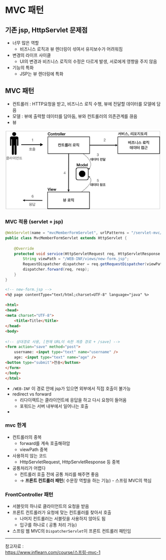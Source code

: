 # MVC 패턴

## 기존 jsp, HttpServlet 문제점

- 너무 많은 역할
    - 비즈니스 로직과 뷰 렌더링이 섞여서 유지보수가 어려워짐
- 변경의 라이프 사이클
    - UI의 변경과 비즈니스 로직의 수정은 다르게 발생, 서로에게 영향을 주지 않음
- 기능의 특화
    - JSP는 뷰 렌더링에 특화

## MVC 패턴

- 컨트롤러 : HTTP요청을 받고, 비즈니스 로직 수행, 뷰에 전달할 데이터를 모델에 담음
- 모델 : 뷰에 출력할 데이터를 담아둠, 뷰와 컨트롤러의 의존관계를 끊음
- 뷰

 

![Untitled](https://raw.githubusercontent.com/dyparkkk/TIL/main/spring/img/mvc00.png)

### MVC 적용 (servlet + jsp)

```java
@WebServlet(name = "mvcMemberFormServlet", urlPatterns = "/servlet-mvc/members/new-form")
public class MvcMemberFormServlet extends HttpServlet {

    @Override
    protected void service(HttpServletRequest req, HttpServletResponse resp) throws ServletException, IOException {
        String viewPath = "/WEB-INF/views/new-form.jsp";
        RequestDispatcher dispatcher = req.getRequestDispatcher(viewPath);
        dispatcher.forward(req, resp);
    }
}
```

```html
<!-- new-form.jsp -->
<%@ page contentType="text/html;charset=UTF-8" language="java" %>

<html>
<head>
<meta charset="UTF-8">
    <title>Title</title>
</head>
<body>

<!-- 상대경로 사용, [현재 URL이 속한 계층 경로 + /save] -->
<form action="save" method="post">
    username: <input type="text" name="username" />
    age: <input type="text" name="age" />
<button type="submit">전송</button>
</form>
</body>
</html>
```

- `/WEB-INF` 이 경로 안에 jsp가 있으면 외부에서 직접 호출이 불가능
- redirect vs forward
    - 리다이렉트는 클라이언트에 응답을 하고 다시 요청이 들어옴
    - 포워드는 서버 내부에서 일어나는 호출
- <form action="save" : 상대경로이다
    - 현재 계층의 경로 + /save 를 호출해줌
    

### mvc 한계

- 컨트롤러의 중복
    - forward를 계속 호출해햐암
    - viewPath 중복
- 사용하지 않는 코드
    - HttpServletRequest, HttpServletResponse 등 중복
- 공통처리가 어렵다
    - 컨트롤러 호출 전에 공통 처리를 해주면 좋음
    - → **프론트 컨트롤러 패턴**( 수문장 역할을 하는 기능) - 스프링 MVC의 핵심

### FrontController 패턴

- 서블릿의 하나로 클라이언트의 요청을 받음
- 프론트 컨트롤러가 요청에 맞는 컨트롤러를 찾아서 호출
    - 나머지 컨트롤러는 서블릿을 사용하지 않아도 됨
    - 입구를 하나로 ( 공통 처리 가능)
- 스프링 웹 MVC의 `DispatcherServlet`이 프론트 컨트롤러 패턴임


---
참고자료 :  
https://www.inflearn.com/course/스프링-mvc-1  
